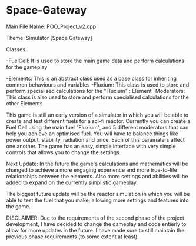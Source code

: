 # Space-Gateway

Main File Name: POO_Project_v2.cpp

Theme: Simulator [Space Gateway]

Classes: 

-FuelCell: It is used to store the main game data and perform calculations for the gameplay
 
-Elements: This is an abstract class used as a base class for inheriting common behaviours and variables
-Fluxium: This class is used to store and perform specialised calculations for the "Fluxium" : Element
-Moderators: This class is also used to store and perform specialised calculations for the other Elements

This game is still an early version of a simulator in which you will be able to create and test different fuels for a sci-fi reactor. Currently you can create a Fuel Cell using the main fuel "Fluxium", and 5 different moderators that can help you achieve an optimised fuel. You will have to balance things like power output, stability, radiation and price. Each of this paramaters affect one another. The game has an easy, simple interface with very simple controls that allows you to change the settings.


Next Update:
In the future the game's calculations and mathematics will be changed to achieve a more engaging experience and more true-to-life relationships between the elements.
Also more settings and abilities will be added to expand on the currently simplistic gameplay.

The biggest future update will be the reactor simulation in which you will be able to test the fuel that you make, allowing more settings and features into the game.




DISCLAIMER: Due to the requirements of the second phase of the project development, I have decided to change the gameplay and code entierly to allow for more updates in the future. I have made sure to still maintain the previous phase requirements (to some extent at least).
